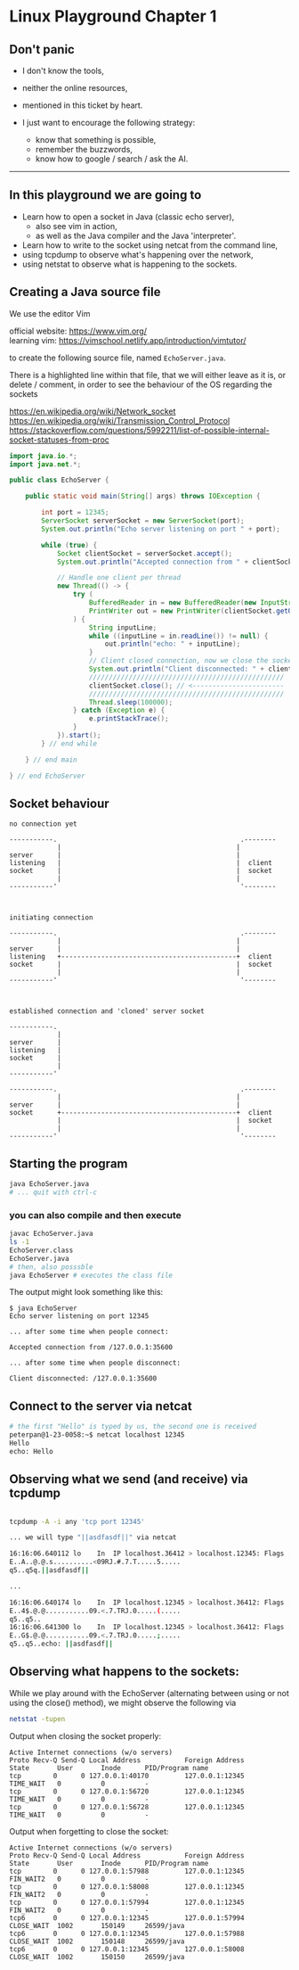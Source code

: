 # Linux Playground Chapter 1

## Don't panic

- I don't know the tools,
- neither the online resources,
- mentioned in this ticket by heart.


- I just want to encourage the following strategy:
  - know that something is possible,
  - remember the buzzwords,
  - know how to google / search / ask the AI.

---

## In this playground we are going to

  - Learn how to open a socket in Java (classic echo server),
    - also see vim in action,
    - as well as the Java compiler and the Java 'interpreter'.
  - Learn how to write to the socket using netcat from the command line,
  - using tcpdump to observe what's happening over the network,
  - using netstat to observe what is happening to the sockets.

## Creating a Java source file

We use the editor Vim 

official website: https://www.vim.org/ \
learning vim: https://vimschool.netlify.app/introduction/vimtutor/

to create the following source file, named `EchoServer.java`.

There is a highlighted line within that file, that we will either leave as it is, or delete / comment, in order to see the behaviour of the OS regarding the sockets

https://en.wikipedia.org/wiki/Network_socket \
https://en.wikipedia.org/wiki/Transmission_Control_Protocol \
https://stackoverflow.com/questions/5992211/list-of-possible-internal-socket-statuses-from-proc

```java
import java.io.*;
import java.net.*;

public class EchoServer {

    public static void main(String[] args) throws IOException {

        int port = 12345;
        ServerSocket serverSocket = new ServerSocket(port);
        System.out.println("Echo server listening on port " + port);

        while (true) {
            Socket clientSocket = serverSocket.accept();
            System.out.println("Accepted connection from " + clientSocket.getRemoteSocketAddress());

            // Handle one client per thread
            new Thread(() -> {
                try (
                    BufferedReader in = new BufferedReader(new InputStreamReader(clientSocket.getInputStream()));
                    PrintWriter out = new PrintWriter(clientSocket.getOutputStream(), true)
                ) {
                    String inputLine;
                    while ((inputLine = in.readLine()) != null) {
                        out.println("echo: " + inputLine);
                    }
                    // Client closed connection, now we close the socket
                    System.out.println("Client disconnected: " + clientSocket.getRemoteSocketAddress());
                    /////////////////////////////////////////////////
                    clientSocket.close(); // <-----------------------
                    /////////////////////////////////////////////////
                    Thread.sleep(100000);
                } catch (Exception e) {
                    e.printStackTrace();
                }
            }).start();
        } // end while

    } // end main

} // end EchoServer
```

## Socket behaviour

```goat
no connection yet

-----------.                                              .--------
            |                                            |
server      |                                            |
listening   |                                            |  client
socket      |                                            |  socket
            |                                            |
-----------'                                              '--------



initiating connection

-----------.                                              .--------
            |                                            |
server      |                                            |
listening   +--------------------------------------------+  client
socket      |                                            |  socket
            |                                            |
-----------'                                              '--------



established connection and 'cloned' server socket

-----------.
            |
server      |
listening   |
socket      |
            |
-----------'

-----------.                                              .--------
            |                                            |
server      |                                            |
socket      +--------------------------------------------+  client
            |                                            |  socket
            |                                            |
-----------'                                              '--------
```

## Starting the program

```bash
java EchoServer.java
# ... quit with ctrl-c
```

### you can also compile and then execute

```bash
javac EchoServer.java
ls -1
EchoServer.class
EchoServer.java
# then, also posssble
java EchoServer # executes the class file
```

The output might look something like this:

```text
$ java EchoServer
Echo server listening on port 12345

... after some time when people connect:

Accepted connection from /127.0.0.1:35600

... after some time when people disconnect:

Client disconnected: /127.0.0.1:35600
```

## Connect to the server via netcat

```bash
# the first "Hello" is typed by us, the second one is received
peterpan@1-23-0058:~$ netcat localhost 12345
Hello
echo: Hello
```

## Observing what we send (and receive) via tcpdump


```bash

tcpdump -A -i any 'tcp port 12345'

... we will type "||asdfasdf||" via netcat

16:16:06.640112 lo    In  IP localhost.36412 > localhost.12345: Flags [P.], seq 1:14, ack 1, win 512, options [nop,nop,TS val 1899332370 ecr 1899327948], length 13
E..A..@.@.s..........<09RJ.#.7.T.....5.....
q5..q5q.||asdfasdf||

...

16:16:06.640174 lo    In  IP localhost.12345 > localhost.36412: Flags [.], ack 14, win 512, options [nop,nop,TS val 1899332370 ecr 1899332370], length 0
E..4$.@.@...........09.<.7.TRJ.0.....(.....
q5..q5..
16:16:06.641300 lo    In  IP localhost.12345 > localhost.36412: Flags [P.], seq 1:20, ack 14, win 512, options [nop,nop,TS val 1899332371 ecr 1899332370], length 19
E..G$.@.@...........09.<.7.TRJ.0.....;.....
q5..q5..echo: ||asdfasdf||
```

## Observing what happens to the sockets:

While we play around with the EchoServer (alternating between using or not using the close() method), we might observe the following via

```bash
netstat -tupen
```

Output when closing the socket properly:

```text
Active Internet connections (w/o servers)
Proto Recv-Q Send-Q Local Address           Foreign Address         State       User       Inode      PID/Program name
tcp        0      0 127.0.0.1:40170         127.0.0.1:12345         TIME_WAIT   0          0          -
tcp        0      0 127.0.0.1:56720         127.0.0.1:12345         TIME_WAIT   0          0          -
tcp        0      0 127.0.0.1:56728         127.0.0.1:12345         TIME_WAIT   0          0          -
```

Output when forgetting to close the socket:

```text
Active Internet connections (w/o servers)
Proto Recv-Q Send-Q Local Address           Foreign Address         State       User       Inode      PID/Program name
tcp        0      0 127.0.0.1:57988         127.0.0.1:12345         FIN_WAIT2   0          0          -
tcp        0      0 127.0.0.1:58008         127.0.0.1:12345         FIN_WAIT2   0          0          -
tcp        0      0 127.0.0.1:57994         127.0.0.1:12345         FIN_WAIT2   0          0          -
tcp6       0      0 127.0.0.1:12345         127.0.0.1:57994         CLOSE_WAIT  1002       150149     26599/java
tcp6       0      0 127.0.0.1:12345         127.0.0.1:57988         CLOSE_WAIT  1002       150148     26599/java
tcp6       0      0 127.0.0.1:12345         127.0.0.1:58008         CLOSE_WAIT  1002       150150     26599/java
```